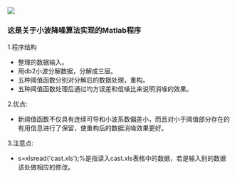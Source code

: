 ![](http://pic.qiantucdn.com/58pic/14/86/33/11S58PICmi2_1024.jpg)
### 这是关于小波降噪算法实现的Matlab程序




1.程序结构
-  整理的数据输入。
-  用db2小波分解数据，分解成三层。
-  五种阈值函数分别对分解后的数据处理，重构。
-  五种阈值函数处理后通过均方误差和信噪比来说明消噪的效果。

2.优点: 
-   新阈值函数不仅具有连续可导和小波系数偏差小，而且对小于阈值部分存在的有用信息进行了保留，使重构后的数据消噪效果更好。
      
3.注意点:
-  s=xlsread('cast.xls');%是指读入cast.xls表格中的数据，若是输入别的数据该处做相应的修改。
    
